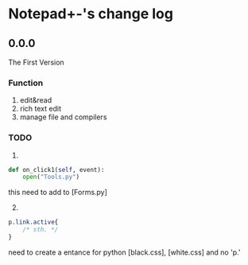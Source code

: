 # Notepad+-'s change log
## 0.0.0
The First Version
### Function
1. edit&read
2. rich text edit
3. manage file and compilers

### TODO
1. 
```python
def on_click1(self, event):
    open("Tools.py")
```
this need to add to [Forms.py]

2. 
``` css
p.link.active{
    /* sth. */
}
```
need to create a entance for python [black.css], [white.css]
and no 'p.'